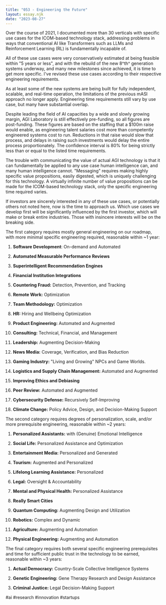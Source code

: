 ```yaml
---
title: "053 - Engineering the Future"
layout: essay.njk
date: "2023-08-27"
---
```


Over the course of 2021, I documented more than 30 verticals with specific use cases for the ICOM-based technology stack, addressing problems in ways that conventional AI like Transformers such as LLMs and Reinforcement Learning (RL) is fundamentally incapable of.

All of these use cases were very conservatively estimated at being feasible within "5 years or less", and with the rebuild of the new 8^th^ generation systems underway, and many new milestones since achieved, it is time to get more specific. I've revised these use cases according to their respective engineering requirements.

As at least some of the new systems are being built for fully independent, scalable, and real-time operation, the limitations of the previous mASI approach no longer apply. Engineering time requirements still vary by use case, but many have substantial overlap.

Despite leading the field of AI capacities by a wide and slowly growing margin, AGI Laboratory is still effectively pre-funding, so all figures are post-funding. These figures are based on the staffing that a $100m raise would enable, as engineering talent salaries cost more than competently engineered systems cost to run. Reductions in that raise would slow that process, and delays in raising such investments would delay the entire process proportionately. The confidence interval is 80% for being strictly less than or equal to the listed time requirements.

The trouble with communicating the value of actual AGI technology is that it can fundamentally be applied to any use case human intelligence can, and many human intelligence cannot. "Messaging" requires making highly specific value propositions, easily digested, which is uniquely challenging for this technology. A virtually infinite number of value propositions can be made for the ICOM-based technology stack, only the specific engineering time required varies.

If investors are sincerely interested in any of these use cases, or potentially others not noted here, now is the time to approach us. Which use cases we develop first will be significantly influenced by the first investor, which will make or break entire industries. Those with insincere interests will be on the breaking side.

The first category requires mostly general engineering on our roadmap, with more minimal specific engineering required, reasonable within ~1 year:

1. **Software Development**: On-demand and Automated

2. **Automated Measurable Performance Reviews**

3. **Superintelligent Recommendation Engines**

4. **Financial Institution Integrations**

5. **Countering Fraud:** Detection, Prevention, and Tracking

6. **Remote Work:** Optimization

7. **Team Methodology:** Optimization

8. **HR:** Hiring and Wellbeing Optimization

9. **Product Engineering:** Automated and Augmented

10. **Consulting:** Technical, Financial, and Management

11. **Leadership:** Augmenting Decision-Making

12. **News Media:** Coverage, Verification, and Bias Reduction

13. **Gaming Industry:** "Living and Growing" NPCs and Game Worlds.

14. **Logistics and Supply Chain Management:** Automated and Augmented

15. **Improving Ethics and Debiasing**

16. **Peer Review:** Automated and Augmented

17. **Cybersecurity Defense:** Recursively Self-Improving

18. **Climate Change:** Policy Advice, Design, and Decision-Making Support

The second category requires degrees of personalization, scale, and/or more prerequisite engineering, reasonable within ~2 years:

1. **Personalized Assistants:** with (Genuine) Emotional Intelligence

2. **Social Life:** Personalized Assistance and Optimization

3. **Entertainment Media:** Personalized and Generated

4. **Tourism:** Augmented and Personalized

5. **Lifelong Learning Assistance:** Personalized

6. **Legal:** Oversight & Accountability

7. **Mental and Physical Health:** Personalized Assistance

8. **Really Smart Cities**

9. **Quantum Computing:** Augmenting Design and Utilization

10. **Robotics:** Complex and Dynamic

11. **Agriculture:** Augmenting and Automation

12. **Physical Engineering:** Augmenting and Automation

The final category requires both several specific engineering prerequisites and time for sufficient public trust in the technology to be earned, reasonable within ~3 years:

1. **Actual Democracy:** Country-Scale Collective Intelligence Systems

2. **Genetic Engineering:** Gene Therapy Research and Design Assistance

3. **Criminal Justice:** Legal Decision-Making Support

#ai #research #innovation #startups
